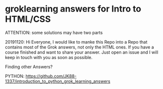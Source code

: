 # groklearning answers for Intro to HTML/CSS

ATTENTION:
  some solutions may have two parts


20191120:
  Hi Everyone, I would like to manke this Repo into a Repo that contains most of the Grok answers, not only the HTML ones. If you have a course finished and want to share your answer. Just open an issue and I will keep in touch with you as soon as possible.

Finding other Answers?

PYTHON: https://github.com/JK88-1337/introduction_to_python_grok_learning_answers
